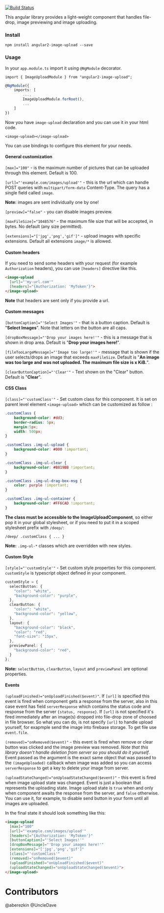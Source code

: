 [![Build Status](https://travis-ci.org/aberezkin/ng2-image-upload.svg?branch=master)](https://travis-ci.org/aberezkin/ng2-image-upload)

This angular library provides a light-weight component that handles file-drop, image previewing and image uploading.

### Install

`npm install angular2-image-upload --save`

### Usage

In your `app.module.ts` import it using `@NgModule` decorator.

`import { ImageUploadModule } from "angular2-image-upload";`
  
````typescript
@NgModule({
    imports: [
        ...,
        ImageUploadModule.forRoot(),
        ...
    ]
})
````

Now you have `image-upload` declaration and you can use it in your html code.

`<image-upload></image-upload>`

You can use bindings to configure this element for your needs.

#### General customization

`[max]="100"` - is the maximum number of pictures that can be uploaded through this element. Default is 100.

`[url]="'example.com/images/upload'"` - this is the url which can handle POST queries with `multipart/form-data` 
Content-Type. The query has a single field called `image`.

**Note:** images are sent individually one by one!

`[preview]="false"` - you can disable images preview.

`[maxFileSize]="1048576"` - the maximum file size that will be accepted, in bytes. No default (any size permitted).

`[extensions]="['jpg','png','gif']"` - upload images with specific extensions. Default all extensions `image/*` is allowed.

#### Custom headers

If you need to send some headers with your request (for example `Authorization` headers), 
you can use `[headers]` directive like this.

````html
<image-upload 
  [url]="'my-url.com'"
  [headers]="{Authorization: 'MyToken'}">
</image-upload>
````

**Note** that headers are sent only if you provide a url.

#### Custom messages

`[buttonCaption]="'Select Images'"` - that is a button caption. Default is "**Select Images**". Note that letters on the button are all caps.

`[dropBoxMessage]="'Drop your images here!'"` - this is a message that is shown in drop area. Default is "**Drop your images here!**".

`[fileTooLargeMessage]="'Image too large!'"` - message that is shown if the user selects/drops an image that exceeds `maxFileSize`. Default is "**An image was too large and was not uploaded. The maximum file size is x KiB.**".

`[clearButtonCaption]="'Clear'"` - Text shown on the "Clear" button. Default is "**Clear**".

#### CSS Class

`[class]="'customClass'"` - Set custom class for this component. It is set on parent level element `<image-upload>` which can be customized as follow :

````css
.customClass {
    background-color: #dd3;
    border-radius: 5px;
    margin:5px;
    width: 500px;
}

.customClass .img-ul-upload {
    background-color: #000 !important;
}

.customClass .img-ul-clear {
    background-color: #B819BB !important;
}

.customClass .img-ul-drag-box-msg {
    color: purple !important;
}

.customClass .img-ul-container {
    background-color: #FF6CAD !important;
}
````


**The class must be accessible to the ImageUploadComponent**, so either pop it in your global stylesheet, or if you need to put it in a scoped stylesheet prefix with `/deep/`:

`/deep/ .customClass { ... }`
    
**Note:**  `.img-ul-*` classes which are overridden with new styles. 

#### Custom Style


`[style]="'customStyle'"` - Set custom style properties for this component. `customStyle` is typescript object defined in your component.

````typescript
customStyle = {
  selectButton: {
    "color": "white",
    "background-color": "purple",
  },
  clearButton: {
    "color": "white",
    "background-color": "yellow",
  },
  layout: {
    "background-color": "black",
    "color": "red",
    "font-size": "15px",
  },
  previewPanel: {
    "background-color": "red",
  }
};
````
      
**Note:** `selectButton`, `clearButton`, `layout` and `previewPanel` are optional properties.

#### Events

`(uploadFinished)="onUploadFinished($event)"`. If `[url]` is specified this event is fired when component gets a response from the server, also in this case event has field `serverResponse` which contains the status code and response from the server `{status, response}`. If `[url]` is not specified it's fired immediately after an image(s) dropped into file-drop zone of choosed in file browser. So what you can do, is not specify `[url]` to handle upload yourself, for exapmple send the image into firebase storage. To get file use `event.file`.

`(removed)="onRemoved($event)"` - this event is fired when remove or clear button was clicked and the image preview was removed. *Note that this library doesn't handle deletion from server so you should do it yourself*. Event passed as the argument is the exact same object that was passed to the `(imageUploaded)` callback when image was added so you can access `serverResponse` to get a key to delete your image from server.

`(uploadStateChanged)="onUploadStateChanged($event)"` - this event is fired when image upload state was changed. Event is just a boolean that represents the uploading state. Image upload state is `true` when and only when component awaits the response from the server, and `false` otherwise. You can use it, for example, to disable send button in your form until all images are uploaded.

In the final state it should look something like this:

````html
<image-upload
  [max]="100"
  [url]="'example.com/images/upload'"
  [headers]="{Authorization: 'MyToken'}"
  [buttonCaption]="'Select Images!'"
  [dropBoxMessage]="'Drop your images here!'"
  [extensions]="['jpg','png','gif']"
  [class]="'customClass'"      
  (removed)="onRemoved($event)"
  (uploadFinished)="onUploadFinished($event)"
  (uploadStateChanged)="onUploadStateChanged($event)">
</image-upload>
````

# Contributors

@aberezkin
@UncleDave

